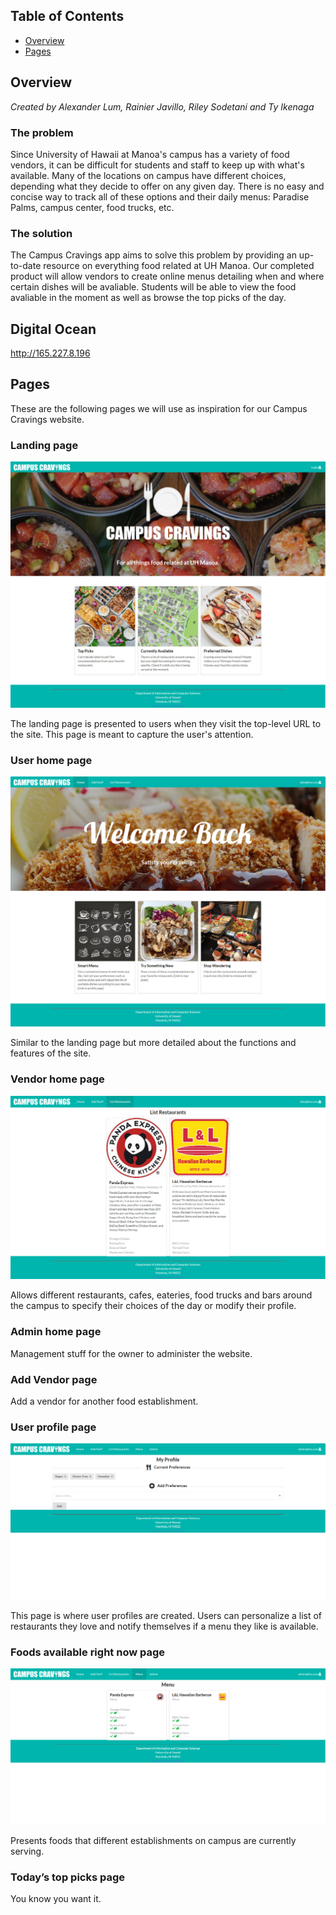 ## Table of Contents

* [Overview](#overview)
* [Pages](#pages)

## Overview

*Created by Alexander Lum, Rainier Javillo, Riley Sodetani and Ty Ikenaga*

### The problem

Since University of Hawaii at Manoa's campus has a variety of food vendors, it can be difficult for students and staff to keep up with what's available. Many of the locations on campus have different choices, depending what they decide to offer on any given day. There is no easy and concise way to track all of these options and their daily menus: Paradise Palms, campus center, food trucks, etc.

### The solution

The Campus Cravings app aims to solve this problem by providing an up-to-date resource on everything food related at UH Manoa. Our completed product will allow vendors to create online menus detailing when and where certain dishes will be avaliable. Students will be able to view the food avaliable in the moment as well as browse the top picks of the day.

## Digital Ocean 
http://165.227.8.196

## Pages

These are the following pages we will use as inspiration for our Campus Cravings website.

### Landing page

![](images/m1-landing-page.jpg)

The landing page is presented to users when they visit the top-level URL to the site. This page is meant to capture the user's attention.

### User home page

![](images/m1-home-page.jpg)

Similar to the landing page but more detailed about the functions and features of the site.

### Vendor home page

![](images/m1-list-restaurants.png)

Allows different restaurants, cafes, eateries, food trucks and bars around the campus to specify their choices of the day or modify their profile.

### Admin home page

Management stuff for the owner to administer the website.

### Add Vendor page

Add a vendor for another food establishment.

### User profile page

![](images/m1-user-profile.png)

This page is where user profiles are created. Users can personalize a list of restaurants they love and notify themselves if a menu they like is available.

### Foods available right now page

![](images/m1-menu.png)

Presents foods that different establishments on campus are currently serving.

### Today’s top picks page

You know you want it.
